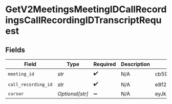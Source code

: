 # GetV2MeetingsMeetingIDCallRecordingsCallRecordingIDTranscriptRequest


## Fields

| Field                                                                        | Type                                                                         | Required                                                                     | Description                                                                  | Example                                                                      |
| ---------------------------------------------------------------------------- | ---------------------------------------------------------------------------- | ---------------------------------------------------------------------------- | ---------------------------------------------------------------------------- | ---------------------------------------------------------------------------- |
| `meeting_id`                                                                 | *str*                                                                        | :heavy_check_mark:                                                           | N/A                                                                          | cb59ab17-ad15-460c-a126-0715617c0853                                         |
| `call_recording_id`                                                          | *str*                                                                        | :heavy_check_mark:                                                           | N/A                                                                          | e8f2a3b7-9b4d-4c5e-8a1f-3d7b2c5e8f9a                                         |
| `cursor`                                                                     | *Optional[str]*                                                              | :heavy_minus_sign:                                                           | N/A                                                                          | eyJkZXNjcmlwdGlvbiI6ICJ0aGlzIGlzIGEgY3Vyc29yIn0=.eM56CGbqZ6G1NHiJchTIkH4vKDr |